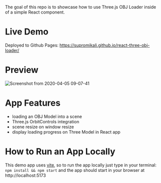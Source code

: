 The goal of this repo is to showcase how to use Three.js OBJ Loader inside of a simple React component. 

# Live Demo

Deployed to Github Pages: https://supromikali.github.io/react-three-obj-loader/

# Preview
![Screenshot from 2020-04-05 09-07-41](https://user-images.githubusercontent.com/22643362/78468112-03384e00-771d-11ea-9e08-e44d325b5e40.png)

# App Features

- loading an OBJ Model into a scene
- Three.js OrbitControls integration
- scene resize on window resize
- display loading progress on Three Model in React app

# How to Run an App Locally

This demo app uses [vite](https://vitejs.dev/), so to run the app locally just type in your terminal: `npm install && npm start` and the app should start in your browser at http://localhost:5173

